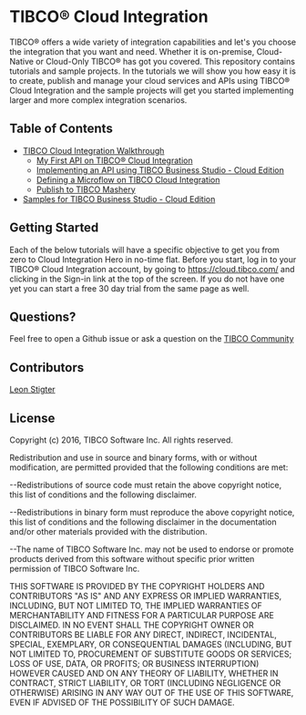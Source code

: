 # TIBCO® Cloud Integration
TIBCO® offers a wide variety of integration capabilities and let's you choose the integration that you want and need. Whether it is on-premise, Cloud-Native or Cloud-Only TIBCO® has got you covered. This repository contains tutorials and sample projects. In the tutorials we will show you how easy it is to create, publish and manage your cloud services and APIs using TIBCO® Cloud Integration and the sample projects will get you started implementing larger and more complex integration scenarios.

## Table of Contents
* [TIBCO Cloud Integration Walkthrough](https://github.com/TIBCOSoftware/tci-samples/tree/master/TIBCO%20Cloud%20Integration%20Walkthrough)
  * [My First API on TIBCO® Cloud Integration](https://github.com/TIBCOSoftware/tci-samples/blob/master/TIBCO%20Cloud%20Integration%20Walkthrough/01_My_First_API_on_TIBCO_Cloud_Integration.md)
  * [Implementing an API using TIBCO Business Studio - Cloud Edition](https://github.com/TIBCOSoftware/tci-samples/blob/master/TIBCO%20Cloud%20Integration%20Walkthrough/02_Implementing_an_API_using_TIBCO_Business_Studio-Cloud_Edition.md)
  * [Defining a Microflow on TIBCO Cloud Integration](https://github.com/TIBCOSoftware/tci-samples/blob/master/TIBCO%20Cloud%20Integration%20Walkthrough/03_Defining_a_Microflow_on_TIBCO_Cloud_Integration.md)
  * [Publish to TIBCO Mashery](https://github.com/TIBCOSoftware/tci-samples/blob/master/TIBCO%20Cloud%20Integration%20Walkthrough/04_Publishing_to_TIBCO_Mashery.md)
* [Samples for TIBCO Business Studio - Cloud Edition](https://github.com/TIBCOSoftware/tci-samples/tree/master/TIBCO%20Business%20Studio-Cloud%20Edition)

## Getting Started
Each of the below tutorials will have a specific objective to get you from zero to Cloud Integration Hero in no-time flat. Before you start, log in to your TIBCO® Cloud Integration account, by going to https://cloud.tibco.com/ and clicking in the Sign-in link at the top of the screen. If you do not have one yet you can start a free 30 day trial from the same page as well.

## Questions?
Feel free to open a Github issue or ask a question on the [TIBCO Community](https://community.tibco.com)

## Contributors
[Leon Stigter](https://github.com/retgits)

## License
Copyright (c) 2016, TIBCO Software Inc.
All rights reserved.

Redistribution and use in source and binary forms, with or without
modification, are permitted provided that the following conditions are
met:

--Redistributions of source code must retain the above copyright notice,
this list of conditions and the following disclaimer.

--Redistributions in binary form must reproduce the above copyright
notice, this list of conditions and the following disclaimer in the
documentation and/or other materials provided with the distribution.

--The name of TIBCO Software Inc. may not be used to endorse or promote
products derived from this software without specific prior written
permission of TIBCO Software Inc.


THIS SOFTWARE IS PROVIDED BY THE COPYRIGHT HOLDERS AND CONTRIBUTORS "AS
IS" AND ANY EXPRESS OR IMPLIED WARRANTIES, INCLUDING, BUT NOT LIMITED TO,
THE IMPLIED WARRANTIES OF MERCHANTABILITY AND FITNESS FOR A PARTICULAR
PURPOSE ARE DISCLAIMED. IN NO EVENT SHALL THE COPYRIGHT OWNER OR
CONTRIBUTORS BE LIABLE FOR ANY DIRECT, INDIRECT, INCIDENTAL, SPECIAL,
EXEMPLARY, OR CONSEQUENTIAL DAMAGES (INCLUDING, BUT NOT LIMITED TO,
PROCUREMENT OF SUBSTITUTE GOODS OR SERVICES; LOSS OF USE, DATA, OR
PROFITS; OR BUSINESS INTERRUPTION) HOWEVER CAUSED AND ON ANY THEORY OF
LIABILITY, WHETHER IN CONTRACT, STRICT LIABILITY, OR TORT (INCLUDING
NEGLIGENCE OR OTHERWISE) ARISING IN ANY WAY OUT OF THE USE OF THIS
SOFTWARE, EVEN IF ADVISED OF THE POSSIBILITY OF SUCH DAMAGE.

